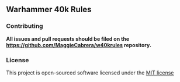 ## Warhammer 40k Rules

### Contributing

**All issues and pull requests should be filed on the https://github.com/MaggieCabrera/w40krules repository.**

### License

This project is open-sourced software licensed under the [MIT license](http://opensource.org/licenses/MIT)